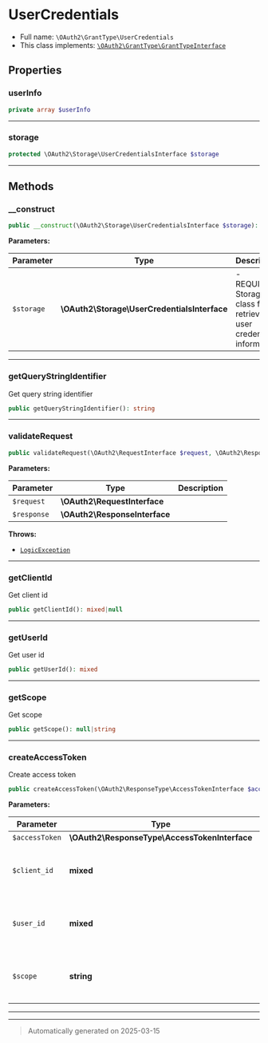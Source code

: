 
# UserCredentials





* Full name: `\OAuth2\GrantType\UserCredentials`
* This class implements:
[`\OAuth2\GrantType\GrantTypeInterface`](./GrantTypeInterface.md)



## Properties


### userInfo



```php
private array $userInfo
```






***

### storage



```php
protected \OAuth2\Storage\UserCredentialsInterface $storage
```






***

## Methods


### __construct



```php
public __construct(\OAuth2\Storage\UserCredentialsInterface $storage): mixed
```








**Parameters:**

| Parameter | Type | Description |
|-----------|------|-------------|
| `$storage` | **\OAuth2\Storage\UserCredentialsInterface** | - REQUIRED Storage class for retrieving user credentials information |





***

### getQueryStringIdentifier

Get query string identifier

```php
public getQueryStringIdentifier(): string
```












***

### validateRequest



```php
public validateRequest(\OAuth2\RequestInterface $request, \OAuth2\ResponseInterface $response): bool|mixed|null
```








**Parameters:**

| Parameter | Type | Description |
|-----------|------|-------------|
| `$request` | **\OAuth2\RequestInterface** |  |
| `$response` | **\OAuth2\ResponseInterface** |  |




**Throws:**

- [`LogicException`](../../LogicException.md)



***

### getClientId

Get client id

```php
public getClientId(): mixed|null
```












***

### getUserId

Get user id

```php
public getUserId(): mixed
```












***

### getScope

Get scope

```php
public getScope(): null|string
```












***

### createAccessToken

Create access token

```php
public createAccessToken(\OAuth2\ResponseType\AccessTokenInterface $accessToken, mixed $client_id, mixed $user_id, string $scope): array
```








**Parameters:**

| Parameter | Type | Description |
|-----------|------|-------------|
| `$accessToken` | **\OAuth2\ResponseType\AccessTokenInterface** |  |
| `$client_id` | **mixed** | - client identifier related to the access token. |
| `$user_id` | **mixed** | - user id associated with the access token |
| `$scope` | **string** | - scopes to be stored in space-separated string. |





***


***
> Automatically generated on 2025-03-15
